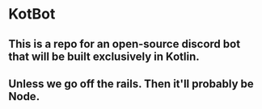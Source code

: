 # KotBot

## This is a repo for an open-source discord bot that will be built exclusively in Kotlin.
## Unless we go off the rails. Then it'll probably be Node.
